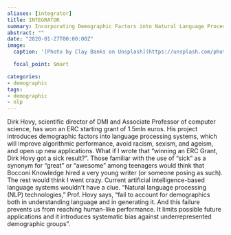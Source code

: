 ```yaml
---
aliases: [integrator]
title: INTEGRATOR
summary: Incorporating Demographic Factors into Natural Language Processing Models
abstract: ""
date: "2020-01-27T00:00:00Z"
image:
  caption: '[Photo by Clay Banks on Unsplash](https://unsplash.com/photos/LjqARJaJotc)'

  focal_point: Smart

categories:
- demographic
tags:
- demographic
- nlp
---
```



Dirk Hovy, scientific director of DMI and Associate Professor of computer science, has won an ERC starting grant of 1.5mln euros. His project introduces demographic factors into language processing systems, which will improve algorithmic performance, avoid racism, sexism, and ageism, and open up new applications.
What if I wrote that “winning an ERC Grant, Dirk Hovy got a sick result?”. Those familiar with the use of “sick” as a synonym for “great” or “awesome” among teenagers would think that Bocconi Knowledge hired a very young writer (or someone posing as such). The rest would think I went crazy. Current artificial intelligence-based language systems wouldn’t have a clue. “Natural language processing (NLP) technologies,” Prof. Hovy says, “fail to account for demographics both in understanding language and in generating it. And this failure prevents us from reaching human-like performance. It limits possible future applications and it introduces systematic bias against underrepresented demographic groups”.
